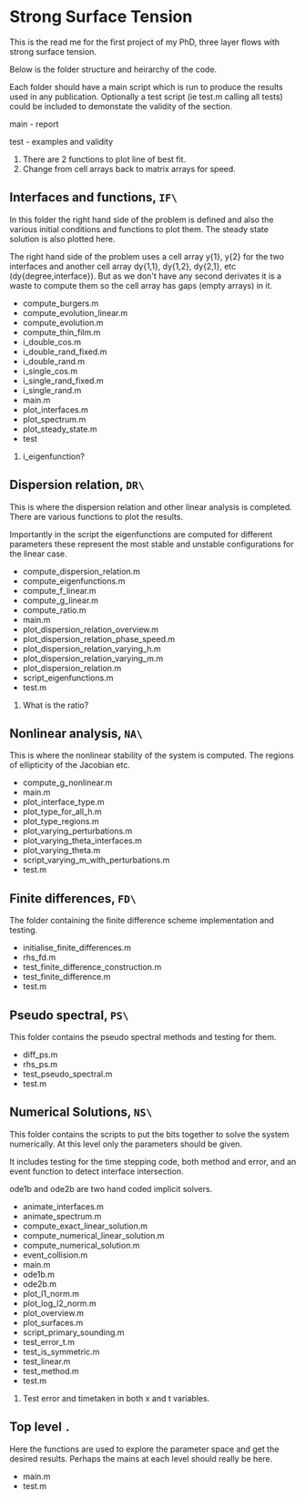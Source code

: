 # Strong Surface Tension

This is the read me for the first project of my PhD, three layer flows with strong surface tension.

Below is the folder structure and heirarchy of the code.

Each folder should have a main script which is run to produce the results used in any publication. Optionally a test script (ie test.m calling all tests) could be included to demonstate the validity of the section.

main - report

test - examples and validity

1. There are 2 functions to plot line of best fit.
2. Change from cell arrays back to matrix arrays for speed.

## Interfaces and functions, `IF\`

In this folder the right hand side of the problem is defined and also the various initial conditions and functions to plot them. The steady state solution is also plotted here.

The right hand side of the problem uses a cell array y{1}, y{2} for the two interfaces and another cell array dy{1,1}, dy{1,2}, dy{2,1}, etc (dy{degree,interface}). But as we don't have any second derivates it is a waste to compute them so the cell array has gaps (empty arrays) in it.

* compute_burgers.m
* compute_evolution_linear.m
* compute_evolution.m
* compute_thin_film.m
* i_double_cos.m
* i_double_rand_fixed.m
* i_double_rand.m
* i_single_cos.m
* i_single_rand_fixed.m
* i_single_rand.m
* main.m
* plot_interfaces.m
* plot_spectrum.m
* plot_steady_state.m
* test

1. i_eigenfunction?


## Dispersion relation, `DR\`

This is where the dispersion relation and other linear analysis is completed.
There are various functions to plot the results.

Importantly in the script the eigenfunctions are computed for different parameters these represent the most stable and unstable configurations for the linear case.

* compute_dispersion_relation.m
* compute_eigenfunctions.m
* compute_f_linear.m
* compute_g_linear.m
* compute_ratio.m
* main.m
* plot_dispersion_relation_overview.m
* plot_dispersion_relation_phase_speed.m
* plot_dispersion_relation_varying_h.m
* plot_dispersion_relation_varying_m.m
* plot_dispersion_relation.m
* script_eigenfunctions.m
* test.m

1. What is the ratio?


## Nonlinear analysis, `NA\`

This is where the nonlinear stability of the system is computed.
The regions of ellipticity of the Jacobian etc.

* compute_g_nonlinear.m
* main.m
* plot_interface_type.m
* plot_type_for_all_h.m
* plot_type_regions.m
* plot_varying_perturbations.m
* plot_varying_theta_interfaces.m
* plot_varying_theta.m
* script_varying_m_with_perturbations.m
* test.m


## Finite differences, `FD\`

The folder containing the finite difference scheme implementation and testing.

* initialise_finite_differences.m
* rhs_fd.m
* test_finite_difference_construction.m
* test_finite_difference.m
* test.m


## Pseudo spectral, `PS\`

This folder contains the pseudo spectral methods and testing for them.

* diff_ps.m
* rhs_ps.m
* test_pseudo_spectral.m
* test.m


## Numerical Solutions, `NS\`

This folder contains the scripts to put the bits together to solve the system numerically. At this level only the parameters should be given.

It includes testing for the time stepping code, both method and error, and an event function to detect interface intersection.

ode1b and ode2b are two hand coded implicit solvers.

* animate_interfaces.m
* animate_spectrum.m
* compute_exact_linear_solution.m
* compute_numerical_linear_solution.m
* compute_numerical_solution.m
* event_collision.m
* main.m
* ode1b.m
* ode2b.m
* plot_l1_norm.m
* plot_log_l2_norm.m
* plot_overview.m
* plot_surfaces.m
* script_primary_sounding.m
* test_error_t.m
* test_is_symmetric.m
* test_linear.m
* test_method.m
* test.m

1. Test error and timetaken in both x and t variables.

## Top level `.`

Here the functions are used to explore the parameter space and get the desired results. Perhaps the mains at each level should really be here.

* main.m
* test.m
